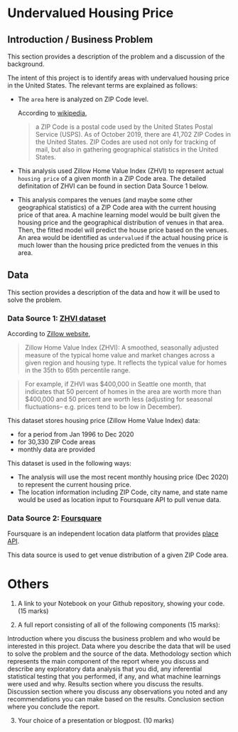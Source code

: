 # Undervalued Housing Price

## Introduction / Business Problem 

This section provides a description of the problem and a discussion of the background.

The intent of this project is to identify areas with undervalued housing price in the United States.
The relevant terms are explained as follows:

- The `area` here is analyzed on ZIP Code level.

    According to [wikipedia](https://en.wikipedia.org/wiki/ZIP_Code#Postal_bar_code),

    > a ZIP Code is a postal code used by the United States Postal Service (USPS).
    As of October 2019, there are 41,702 ZIP Codes in the United States.
    ZIP Codes are used not only for tracking of mail, but also in gathering geographical statistics in the United States.

- This analysis used Zillow Home Value Index (ZHVI) to represent actual `housing price` of a given month in a ZIP Code area.
The detailed definitation of ZHVI can be found in section Data Source 1 below.

-  This analysis compares the venues (and maybe some other geographical statistics) of a ZIP Code area with the current housing price of that area.
A machine learning model would be built given the housing price and the geographical distribution of venues in that area.
Then, the fitted model will predict the house price based on the venues.
An area would be identified as `undervalued` if the actual housing price is much lower than the housing price predicted from the venues in this area.



## Data

This section provides a description of the data and how it will be used to solve the problem.

### Data Source 1: [ZHVI dataset](https://www.zillow.com/research/data/)

According to [Zillow website](https://www.zillow.com/research/data/),

> Zillow Home Value Index (ZHVI): A smoothed, seasonally adjusted measure of the typical home value and market changes across a given region and housing type.
It reflects the typical value for homes in the 35th to 65th percentile range.

> For example, if ZHVI was $400,000 in Seattle one month, that indicates that 50 percent of homes in the area are worth more than $400,000 and 50 percent are worth less (adjusting for seasonal fluctuations– e.g. prices tend to be low in December).

This dataset stores housing price (Zillow Home Value Index) data:

- for a period from Jan 1996 to Dec 2020
- for 30,330 ZIP Code areas
- monthly data are provided

This dataset is used in the following ways:

- The analysis will use the most recent monthly housing price (Dec 2020) to represent the current housing price.
- The location information including ZIP Code, city name, and state name would be used as location input to Foursquare API to pull venue data.


### Data Source 2: [Foursquare](https://foursquare.com/)

Foursquare is an independent location data platform that provides [place API](https://developer.foursquare.com/docs/api-reference/venues/search/).

This data source is used to get venue distribution of a given ZIP Code area.









# Others

1. A link to your Notebook on your Github repository, showing your code. (15 marks)


2. A full report consisting of all of the following components (15 marks):

Introduction where you discuss the business problem and who would be interested in this project.
Data where you describe the data that will be used to solve the problem and the source of the data.
Methodology section which represents the main component of the report where you discuss and describe any exploratory data analysis that you did, any inferential statistical testing that you performed, if any, and what machine learnings were used and why.
Results section where you discuss the results.
Discussion section where you discuss any observations you noted and any recommendations you can make based on the results.
Conclusion section where you conclude the report.


3. Your choice of a presentation or blogpost. (10 marks)
